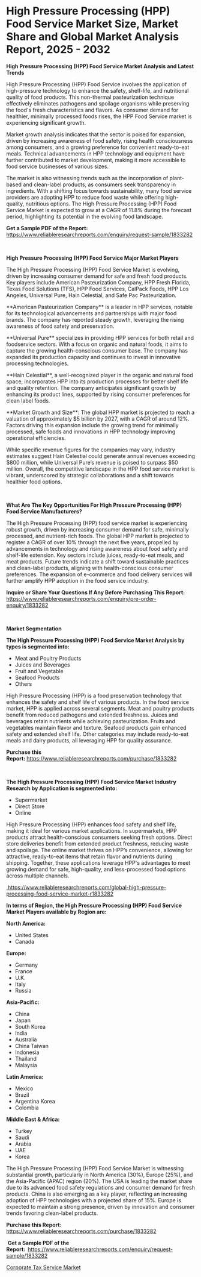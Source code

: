 <p><h1>High Pressure Processing (HPP) Food Service Market Size, Market Share and Global Market Analysis Report, 2025 - 2032</h1></p><p><strong>High Pressure Processing (HPP) Food Service Market Analysis and Latest Trends</strong></p>
<p><p>High Pressure Processing (HPP) Food Service involves the application of high-pressure technology to enhance the safety, shelf-life, and nutritional quality of food products. This non-thermal pasteurization technique effectively eliminates pathogens and spoilage organisms while preserving the food's fresh characteristics and flavors. As consumer demand for healthier, minimally processed foods rises, the HPP Food Service market is experiencing significant growth.</p><p>Market growth analysis indicates that the sector is poised for expansion, driven by increasing awareness of food safety, rising health consciousness among consumers, and a growing preference for convenient ready-to-eat meals. Technical advancements in HPP technology and equipment have further contributed to market development, making it more accessible to food service businesses of various sizes. </p><p>The market is also witnessing trends such as the incorporation of plant-based and clean-label products, as consumers seek transparency in ingredients. With a shifting focus towards sustainability, many food service providers are adopting HPP to reduce food waste while offering high-quality, nutritious options. The High Pressure Processing (HPP) Food Service Market is expected to grow at a CAGR of 11.8% during the forecast period, highlighting its potential in the evolving food landscape.</p></p>
<p><strong>Get a Sample PDF of the Report:&nbsp;</strong> <a href="https://www.reliableresearchreports.com/enquiry/request-sample/1833282?utm_campaign=3020&utm_medium=2&utm_source=Github&utm_content=ia&utm_term=11032025&utm_id=high-pressure-processing-hpp-food-service">https://www.reliableresearchreports.com/enquiry/request-sample/1833282</a></p>
<p>&nbsp;</p>
<p><strong>High Pressure Processing (HPP) Food Service Major Market Players</strong></p>
<p><p>The High Pressure Processing (HPP) Food Service Market is evolving, driven by increasing consumer demand for safe and fresh food products. Key players include American Pasteurization Company, HPP Fresh Florida, Texas Food Solutions (TFS), HPP Food Services, CalPack Foods, HPP Los Angeles, Universal Pure, Hain Celestial, and Safe Pac Pasteurization.</p><p>**American Pasteurization Company** is a leader in HPP services, notable for its technological advancements and partnerships with major food brands. The company has reported steady growth, leveraging the rising awareness of food safety and preservation. </p><p>**Universal Pure** specializes in providing HPP services for both retail and foodservice sectors. With a focus on organic and natural foods, it aims to capture the growing health-conscious consumer base. The company has expanded its production capacity and continues to invest in innovative processing technologies.</p><p>**Hain Celestial**, a well-recognized player in the organic and natural food space, incorporates HPP into its production processes for better shelf life and quality retention. The company anticipates significant growth by enhancing its product lines, supported by rising consumer preferences for clean label foods.</p><p>**Market Growth and Size**: The global HPP market is projected to reach a valuation of approximately $5 billion by 2027, with a CAGR of around 12%. Factors driving this expansion include the growing trend for minimally processed, safe foods and innovations in HPP technology improving operational efficiencies.</p><p>While specific revenue figures for the companies may vary, industry estimates suggest Hain Celestial could generate annual revenues exceeding $800 million, while Universal Pure’s revenue is poised to surpass $50 million. Overall, the competitive landscape in the HPP food service market is vibrant, underscored by strategic collaborations and a shift towards healthier food options.</p></p>
<p>&nbsp;</p>
<p><strong>What Are The Key Opportunities For High Pressure Processing (HPP) Food Service Manufacturers?</strong></p>
<p><p>The High Pressure Processing (HPP) food service market is experiencing robust growth, driven by increasing consumer demand for safe, minimally processed, and nutrient-rich foods. The global HPP market is projected to register a CAGR of over 10% through the next five years, propelled by advancements in technology and rising awareness about food safety and shelf-life extension. Key sectors include juices, ready-to-eat meals, and meat products. Future trends indicate a shift toward sustainable practices and clean-label products, aligning with health-conscious consumer preferences. The expansion of e-commerce and food delivery services will further amplify HPP adoption in the food service industry.</p></p>
<p><strong>Inquire or Share Your Questions If Any Before Purchasing This Report:</strong> <a href="https://www.reliableresearchreports.com/enquiry/pre-order-enquiry/1833282?utm_campaign=3020&utm_medium=2&utm_source=Github&utm_content=ia&utm_term=11032025&utm_id=high-pressure-processing-hpp-food-service">https://www.reliableresearchreports.com/enquiry/pre-order-enquiry/1833282</a></p>
<p>&nbsp;</p>
<p><strong>Market Segmentation</strong></p>
<p><strong>The High Pressure Processing (HPP) Food Service Market Analysis by types is segmented into:</strong></p>
<p><ul><li>Meat and Poultry Products</li><li>Juices and Beverages</li><li>Fruit and Vegetable</li><li>Seafood Products</li><li>Others</li></ul></p>
<p><p>High Pressure Processing (HPP) is a food preservation technology that enhances the safety and shelf life of various products. In the food service market, HPP is applied across several segments. Meat and poultry products benefit from reduced pathogens and extended freshness. Juices and beverages retain nutrients while achieving pasteurization. Fruits and vegetables maintain flavor and texture. Seafood products gain enhanced safety and extended shelf life. Other categories may include ready-to-eat meals and dairy products, all leveraging HPP for quality assurance.</p></p>
<p><strong>Purchase this Report:&nbsp;</strong><a href="https://www.reliableresearchreports.com/purchase/1833282?utm_campaign=3020&utm_medium=2&utm_source=Github&utm_content=ia&utm_term=11032025&utm_id=high-pressure-processing-hpp-food-service">https://www.reliableresearchreports.com/purchase/1833282</a></p>
<p>&nbsp;</p>
<p><strong>The High Pressure Processing (HPP) Food Service Market Industry Research by Application is segmented into:</strong></p>
<p><ul><li>Supermarket</li><li>Direct Store</li><li>Online</li></ul></p>
<p><p>High Pressure Processing (HPP) enhances food safety and shelf life, making it ideal for various market applications. In supermarkets, HPP products attract health-conscious consumers seeking fresh options. Direct store deliveries benefit from extended product freshness, reducing waste and spoilage. The online market thrives on HPP’s convenience, allowing for attractive, ready-to-eat items that retain flavor and nutrients during shipping. Together, these applications leverage HPP's advantages to meet growing demand for safe, high-quality, and less-processed food options across multiple channels.</p></p>
<p><a href="https://www.reliableresearchreports.com/global-high-pressure-processing-food-service-market-r1833282?utm_campaign=3020&utm_medium=2&utm_source=Github&utm_content=ia&utm_term=11032025&utm_id=high-pressure-processing-hpp-food-service">&nbsp;https://www.reliableresearchreports.com/global-high-pressure-processing-food-service-market-r1833282</a></p>
<p><strong>In terms of Region, the High Pressure Processing (HPP) Food Service Market Players available by Region are:</strong></p>
<p>
    <p> <strong> North America: </strong>
        <ul>
            <li>United States</li>
            <li>Canada</li>
        </ul>
        </p> 
    <p> <strong> Europe: </strong>
        <ul>
            <li>Germany</li>
            <li>France</li>
            <li>U.K.</li>
            <li>Italy</li>
            <li>Russia</li>
        </ul>
        </p> 
    <p> <strong> Asia-Pacific: </strong>
        <ul>
            <li>China</li>
            <li>Japan</li>
            <li>South Korea</li>
            <li>India</li>
            <li>Australia</li>
            <li>China Taiwan</li>
            <li>Indonesia</li>
            <li>Thailand</li>
            <li>Malaysia</li>
        </ul>
        </p> 
    <p> <strong> Latin America: </strong>
        <ul>
            <li>Mexico</li>
            <li>Brazil</li>
            <li>Argentina Korea</li>
            <li>Colombia</li>
        </ul>
        </p> 
    <p> <strong> Middle East & Africa: </strong>
        <ul>
            <li>Turkey</li>
            <li>Saudi</li>
            <li>Arabia</li>
            <li>UAE</li>
            <li>Korea</li>
        </ul>
    </p>
    </p>
<p><p>The High Pressure Processing (HPP) Food Service Market is witnessing substantial growth, particularly in North America (30%), Europe (25%), and the Asia-Pacific (APAC) region (20%). The USA is leading the market share due to its advanced food safety regulations and consumer demand for fresh products. China is also emerging as a key player, reflecting an increasing adoption of HPP technologies with a projected share of 15%. Europe is expected to maintain a strong presence, driven by innovation and consumer trends favoring clean-label products.</p></p>
<p><strong>Purchase this Report: </strong><a href="https://www.reliableresearchreports.com/purchase/1833282?utm_campaign=3020&utm_medium=2&utm_source=Github&utm_content=ia&utm_term=11032025&utm_id=high-pressure-processing-hpp-food-service">https://www.reliableresearchreports.com/purchase/1833282</a></p>
<p>&nbsp;<strong>Get a Sample PDF of the Report:&nbsp;&nbsp;</strong><a href="https://www.reliableresearchreports.com/enquiry/request-sample/1833282?utm_campaign=3020&utm_medium=2&utm_source=Github&utm_content=ia&utm_term=11032025&utm_id=high-pressure-processing-hpp-food-service">https://www.reliableresearchreports.com/enquiry/request-sample/1833282</a></p>
<p><strong></strong></p>
<p><p><a href="https://github.com/JakirUddin651/Market-Research-Report-List-1/blob/main/corporate-tax-service-market.md?utm_campaign=3020&utm_medium=2&utm_source=Github&utm_content=ia&utm_term=11032025&utm_id=high-pressure-processing-hpp-food-service">Corporate Tax Service Market</a></p></p>